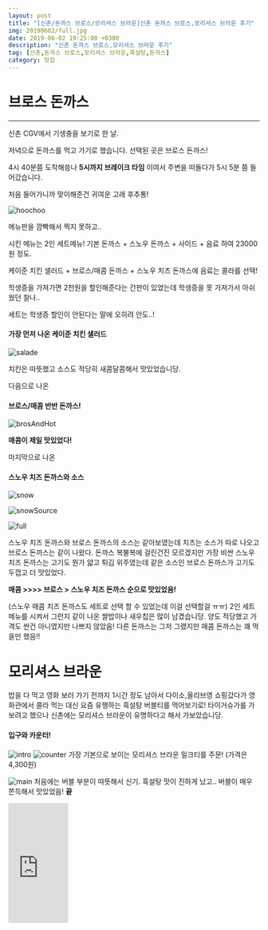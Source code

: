 ```yaml
---
layout: post
title: "[신촌/돈까스 브로스/모리셔스 브라운]신촌 돈까스 브로스,모리셔스 브라운 후기"
img: 20190602/full.jpg
date: 2019-06-02 19:25:00 +0300
description: "신촌 돈까스 브로스,모리셔스 브라운 후기"
tag: [신촌,돈까스 브로스,모리셔스 브라운,흑설탕,돈까스]
category: 맛집
---
```


<script src="//ads-partners.coupang.com/g.js"></script>
<script>
	new PartnersCoupang.G({ id:703 });
</script>

# 브로스 돈까스
---

신촌 CGV에서 기생충을 보기로 한 날.

저녁으로 돈까스를 먹고 가기로 했습니다. 선택된 곳은 브로스 돈까스!

4시 40분쯤 도착해씅나 **5시까지 브레이크 타임** 이여서 주변을 떠돌다가 5시 5분 쯤 들어갔습니다.

처음 들어가니까 맞이해준건 귀여운 고래 후추통!

![hoochoo]({{site.url}}/assets/img/20190602/hoochoo.jpg)


메뉴판을 깜빡해서 찍지 못하고..

시킨 메뉴는 2인 세트메뉴! 기본 돈까스 + 스노우 돈까스 + 사이드 + 음료 하여 23000원 정도.

케이준 치킨 샐러드 + 브로스/매콤 돈까스 + 스노우 치즈 돈까스에 음료는 콜라를 선택!

학생증을 가져가면 2천원을 할인해준다는 간판이 있었는데 학생증을 못 가져가서 아쉬웠던 찰나..

세트는 학생증 할인이 안된다는 말에 오히려 안도..!

#### 가장 먼저 나온 케이준 치킨 샐러드

![salade]({{site.url}}/assets/img/20190602/salade.jpg)

치킨은 따뜻했고 소스도 적당히 새콤달콤해서 맛있었습니당.

다음으로 나온

#### 브로스/매콤 반반 돈까스!

![brosAndHot]({{site.url}}/assets/img/20190602/brosAndHot.jpg)

**매콤이 제일 맛있었다!**

마지막으로 나온

#### 스노우 치즈 돈까스와 소스

![snow]({{site.url}}/assets/img/20190602/snow.jpg)

![snowSource]({{site.url}}/assets/img/20190602/snowSource.jpg)

![full]({{site.url}}/assets/img/20190602/full.jpg)

스노우 치즈 돈까스와 브로스 돈까스의 소스는 같아보였는데
치즈는 소스가 따로 나오고 브로스 돈까스는 같이 나왔다.
돈까스 복불복에 걸린건진 모르겠지만 가장 비싼 스노우 치즈 돈까스는 고기도 뭔가 얇고 튀김 위주였는데
같은 소스인 브로스 돈까스가 고기도 두껍고 더 맛있었다.

**매콤 >>>> 브로스 > 스노우 치즈 돈까스 순으로 맛있었음!**

(스노우 매콤 치즈 돈까스도 세트로 선택 할 수 있었는데 이걸 선택할걸 ㅠㅠ)
2인 세트 메뉴를 시켜서 그런지 같이 나온 쌀밥이나 새우칩은 많이 남겼습니당.
양도 적당했고 가격도 싼건 아니였지만 나쁘지 않았음!
다른 돈까스는 그저 그랬지만 매콤 돈까스는 꽤 먹을만 했음!!

# 모리셔스 브라운

 밥을 다 먹고 영화 보러 가기 전까지 1시간 정도 남아서 다이소,올리브영 쇼핑갔다가
 영화관에서 콜라 먹는 대신 요즘 유행하는 흑설탕 버블티를 먹어보기로!
 타이거슈가를 가보려고 했으나 신촌에는 모리셔스 브라운이 유명하다고 해서 가보았습니당.


#### 입구와 카운터!
 ![intro]({{site.url}}/assets/img/20190602/intro.jpg)
 ![counter]({{site.url}}/assets/img/20190602/counter.jpg)
 가장 기본으로 보이는 모리셔스 브라운 밀크티를 주문!
 (가격은 4,300원)

 ![main]({{site.url}}/assets/img/20190602/main.jpg)
 처음에는 버블 부분이 따뜻해서 신기.
 흑설탕 맛이 진하게 났고.. 버블이 매우 쫀득해서 맛있었음!
 **끝**








 <iframe src="https://coupa.ng/bgAgV4" width="120" height="240" frameborder="0" scrolling="no"></iframe>
 <script src="//ads-partners.coupang.com/g.js"></script>
<script>
	new PartnersCoupang.G({ id:704 });
</script>
